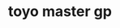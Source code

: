 ---
title: "toyo master gp"
url: /puerto-la-cruz/toyo-master-gp/
shop: reparación de automóviles
---